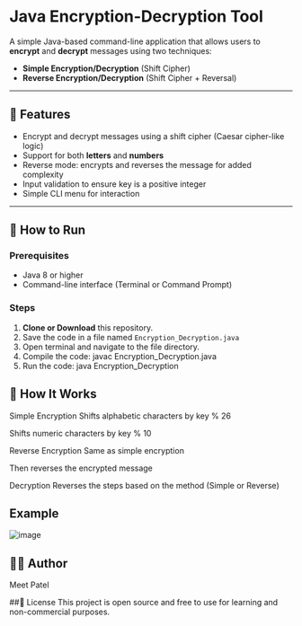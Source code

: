 # Java Encryption-Decryption Tool

A simple Java-based command-line application that allows users to **encrypt** and **decrypt** messages using two techniques:

- **Simple Encryption/Decryption** (Shift Cipher)
- **Reverse Encryption/Decryption** (Shift Cipher + Reversal)

---

## 📌 Features

- Encrypt and decrypt messages using a shift cipher (Caesar cipher-like logic)
- Support for both **letters** and **numbers**
- Reverse mode: encrypts and reverses the message for added complexity
- Input validation to ensure key is a positive integer
- Simple CLI menu for interaction

---

## 🚀 How to Run

### Prerequisites

- Java 8 or higher
- Command-line interface (Terminal or Command Prompt)

### Steps

1. **Clone or Download** this repository.
2. Save the code in a file named `Encryption_Decryption.java`
3. Open terminal and navigate to the file directory.
4. Compile the code:
   javac Encryption_Decryption.java
5. Run the code:
   java Encryption_Decryption


## 🧠 How It Works
Simple Encryption
Shifts alphabetic characters by key % 26

Shifts numeric characters by key % 10

Reverse Encryption
Same as simple encryption

Then reverses the encrypted message

Decryption
Reverses the steps based on the method (Simple or Reverse)


## Example 
![image](https://github.com/user-attachments/assets/ad676687-13da-4c0d-b509-ae8f1a42f329)


## 👨‍💻 Author
Meet Patel

##📄 License
This project is open source and free to use for learning and non-commercial purposes.
